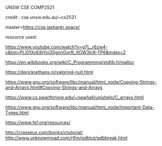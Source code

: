 UNSW CSE COMP2521

credit : cse.unsw.edu.au/~cs2521

master=https://cse.jashankj.space/

resource used:

https://www.youtube.com/watch?v=g7L_r6zw4-c&list=PLi01XoE8jYoi3SgnnGorR_XOW3IcK-TP6&index=2

https://en.wikibooks.org/wiki/C_Programming/stdlib.h/malloc

https://derickrethans.nl/valgrind-null.html

https://www.gnu.org/software/libc/manual/html_node/Copying-Strings-and-Arrays.html#Copying-Strings-and-Arrays

https://www.cs.swarthmore.edu/~newhall/unixhelp/C_arrays.html

https://www.gnu.org/software/libc/manual/html_node/Important-Data-Types.html

https://www.fsf.org/resources/

http://crasseux.com/books/ctutorial/
http://www.unknownroad.com/rtfm/gdbtut/gdbbreak.html
